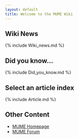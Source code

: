 ```yaml
---
layout: default
title: Welcome to the MUME Wiki
---
```


## Wiki News
{% include Wiki_news.md %}

## Did you know...
{% include Did_you_know.md %}

## Select an article index
{% include Article.md %}

## Other Content

- [MUME Homepage](https://mume.org/)
- [MUME Forum](https://mume.org/forum)
